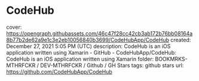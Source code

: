 # CodeHub

cover: https://opengraph.githubassets.com/46c47f28cc42cb3ab172b76bb08164a8b77b2de62a9e1c3e2eb10056840b3699/CodeHubApp/CodeHub
created: December 27, 2021 5:05 PM (UTC)
description: CodeHub is an iOS application written using Xamarin - GitHub - CodeHubApp/CodeHub: CodeHub is an iOS application written using Xamarin
folder: BOOKMRKS-MTHRFCKR / DEV-MTHRFCKR / Github / GH Stars
tags: github stars
url: https://github.com/CodeHubApp/CodeHub